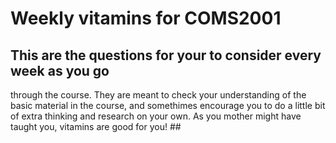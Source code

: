 # Weekly vitamins for COMS2001 #

## This are the questions for your to consider every week as you go
   through the course.  They are meant to check your understanding of
   the basic material in the course, and somethimes encourage you to
   do a little bit of extra thinking and research on your own. As you
   mother might have taught you, vitamins are good for you! ##
